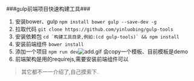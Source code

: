###gulp前端项目快速构建工具###

 1. 安装bower、gulp ```npm install bower gulp --save-dev -g```
 2. 拉取代码 ```git clone https://github.com/yinluobing/gulp-tools```
 3. 安装依赖包 ```cd `构建工具目录,例如:(cd gulp-tools)` && npm install```
 4. 安装前端组件 ```bower install```
 5. 添加一个项目 ```npm run dev```![add.gif][1] 会copy一个模板、目前模板是demo
 6. 前端架构是用的requirejs,需要安装前端组件可以

  [1]: http://blog.baidu120.cc/usr/uploads/2018/08/2836045782.gif

>其它都不一一介绍了,自己摸索下.
